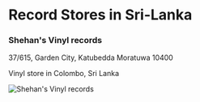 # Record Stores in Sri-Lanka

### Shehan's Vinyl records

37/615, Garden City, Katubedda Moratuwa 10400

Vinyl store in Colombo, Sri Lanka

![Shehan's Vinyl records](https://discogslabs.imgix.net/vinylhub/5a576005484ab1003e87e085.jpg?auto=compress%2Cformat&fit=max&fm=jpg&h=2000&w=2000&s=4fc5e4e87c8b157a035cc8a77c52e5ea "Shehan's Vinyl records")

